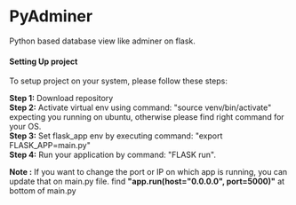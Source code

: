 # PyAdminer
Python based database view like adminer on flask.

<h4>Setting Up project</h4>
To setup project on your system, please follow these steps:

<strong>Step 1:</strong> Download repository<br>
<strong>Step 2:</strong> Activate virtual env using command: "source venv/bin/activate"
expecting you running on ubuntu, otherwise please find right command 
for your OS.<br>
<strong>Step 3:</strong> Set flask_app env by executing command: "export FLASK_APP=main.py"<br>
<strong>Step 4:</strong> Run your application by command: "FLASK run".

<strong>Note :</strong> If you want to change the port or IP on which app is running, you can update that on main.py file.
find <strong>"app.run(host="0.0.0.0", port=5000)"</strong> at bottom of main.py


